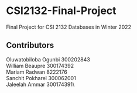 # CSI2132-Final-Project
Final Project for CSI 2132 Databases in Winter 2022

## Contributors
Oluwatobiloba Ogunbi 300202843\
William Beaupre 300174392\
Mariam Radwan 8222176\
Sanchit Pokharel 300062001\
Jaleelah Ammar 300174391\
